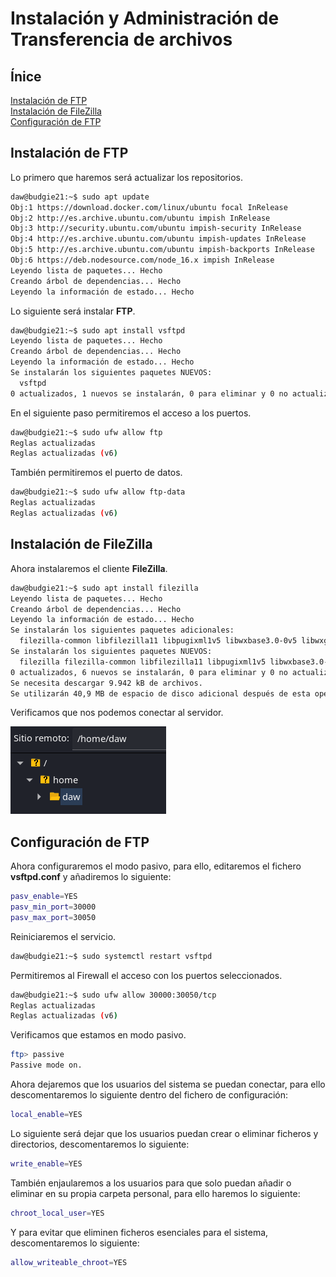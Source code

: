 # **Instalación y Administración de Transferencia de archivos**

## **Ínice**
[Instalación de FTP](#id1)<br>
[Instalación de FileZilla](#id2)<br>
[Configuración de FTP](#id3)

## **Instalación de FTP**<a name = "id1"></a>
Lo primero que haremos será actualizar los repositorios.

```bash
daw@budgie21:~$ sudo apt update
Obj:1 https://download.docker.com/linux/ubuntu focal InRelease
Obj:2 http://es.archive.ubuntu.com/ubuntu impish InRelease                                              
Obj:3 http://security.ubuntu.com/ubuntu impish-security InRelease                                       
Obj:4 http://es.archive.ubuntu.com/ubuntu impish-updates InRelease
Obj:5 http://es.archive.ubuntu.com/ubuntu impish-backports InRelease
Obj:6 https://deb.nodesource.com/node_16.x impish InRelease
Leyendo lista de paquetes... Hecho
Creando árbol de dependencias... Hecho
Leyendo la información de estado... Hecho
```

Lo siguiente será instalar **FTP**.

```bash
daw@budgie21:~$ sudo apt install vsftpd
Leyendo lista de paquetes... Hecho
Creando árbol de dependencias... Hecho
Leyendo la información de estado... Hecho
Se instalarán los siguientes paquetes NUEVOS:
  vsftpd
0 actualizados, 1 nuevos se instalarán, 0 para eliminar y 0 no actualizados.
```

En el siguiente paso permitiremos el acceso a los puertos.

```bash
daw@budgie21:~$ sudo ufw allow ftp
Reglas actualizadas
Reglas actualizadas (v6)
```

También permitiremos el puerto de datos.

```bash
daw@budgie21:~$ sudo ufw allow ftp-data
Reglas actualizadas
Reglas actualizadas (v6)
```

## **Instalación de FileZilla**<a name = "id2"></a>
Ahora instalaremos el cliente **FileZilla**.

```bash
daw@budgie21:~$ sudo apt install filezilla
Leyendo lista de paquetes... Hecho
Creando árbol de dependencias... Hecho
Leyendo la información de estado... Hecho
Se instalarán los siguientes paquetes adicionales:
  filezilla-common libfilezilla11 libpugixml1v5 libwxbase3.0-0v5 libwxgtk3.0-gtk3-0v5
Se instalarán los siguientes paquetes NUEVOS:
  filezilla filezilla-common libfilezilla11 libpugixml1v5 libwxbase3.0-0v5 libwxgtk3.0-gtk3-0v5
0 actualizados, 6 nuevos se instalarán, 0 para eliminar y 0 no actualizados.
Se necesita descargar 9.942 kB de archivos.
Se utilizarán 40,9 MB de espacio de disco adicional después de esta operación.
```

Verificamos que nos podemos conectar al servidor.

![Test conexion](img/ftp-instalacion/6.png)

## **Configuración de FTP**<a name = "id3"></a>
Ahora configuraremos el modo pasivo, para ello, editaremos el fichero **vsftpd.conf** y añadiremos lo siguiente:

```bash
pasv_enable=YES
pasv_min_port=30000
pasv_max_port=30050
```

Reiniciaremos el servicio.

```bash
daw@budgie21:~$ sudo systemctl restart vsftpd
```

Permitiremos al Firewall el acceso con los puertos seleccionados.

```bash
daw@budgie21:~$ sudo ufw allow 30000:30050/tcp
Reglas actualizadas
Reglas actualizadas (v6)
```

Verificamos que estamos en modo pasivo.

```bash
ftp> passive
Passive mode on.
```

Ahora dejaremos que los usuarios del sistema se puedan conectar, para ello descomentaremos lo siguiente dentro del fichero de configuración:

```bash
local_enable=YES
```

Lo siguiente será dejar que los usuarios puedan crear o eliminar ficheros y directorios, descomentaremos lo siguiente:

```bash
write_enable=YES
```

También enjaularemos a los usuarios para que solo puedan añadir o eliminar en su propia carpeta personal, para ello haremos lo siguiente:

```bash
chroot_local_user=YES
```

Y para evitar que eliminen ficheros esenciales para el sistema, descomentaremos lo siguiente:

```bash
allow_writeable_chroot=YES
```
